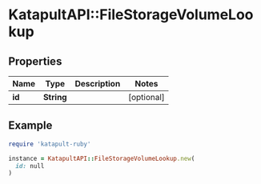 # KatapultAPI::FileStorageVolumeLookup

## Properties

| Name | Type | Description | Notes |
| ---- | ---- | ----------- | ----- |
| **id** | **String** |  | [optional] |

## Example

```ruby
require 'katapult-ruby'

instance = KatapultAPI::FileStorageVolumeLookup.new(
  id: null
)
```

